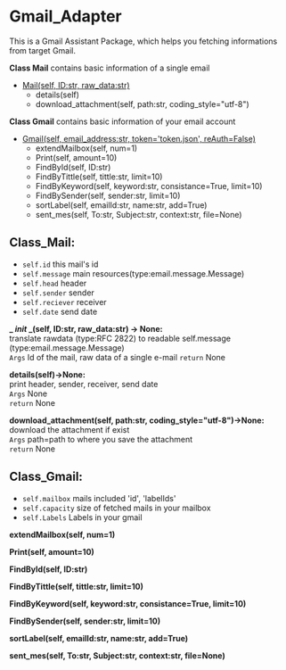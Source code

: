 # Gmail_Adapter
This is a Gmail Assistant Package, which helps you fetching informations from target Gmail.

**Class Mail** contains basic information of a single email  
- [Mail(self, ID:str, raw_data:str)](#Class_Mail)  
  - details(self)
  - download_attachment(self, path:str, coding_style="utf-8")

**Class Gmail** contains basic information of your email account  
- [Gmail(self, email_address:str, token='token.json', reAuth=False)](#Class_Gmail)  
  - extendMailbox(self, num=1)
  - Print(self, amount=10)
  - FindById(self, ID:str)
  - FindByTittle(self, tittle:str, limit=10)
  - FindByKeyword(self, keyword:str, consistance=True, limit=10)
  - FindBySender(self, sender:str, limit=10)
  - sortLabel(self, emailId:str, name:str, add=True)
  - sent_mes(self, To:str, Subject:str, context:str, file=None)

## Class_Mail:
- `self.id` this mail's id
- `self.message` main resources(type:email.message.Message)
- `self.head` header
- `self.sender` sender
- `self.reciever` receiver
- `self.date` send date
  
**_ _init_ _(self, ID:str, raw_data:str) -> None:**  
translate rawdata (type:RFC 2822) to readable self.message (type:email.message.Message)  
`Args` Id of the mail, raw data of a single e-mail
`return` None

**details(self)->None:**  
print header, sender, receiver, send date  
`Args` None  
`return` None

**download_attachment(self, path:str, coding_style="utf-8")->None:**
download the attachment if exist  
`Args` path=path to where you save the attachment  
`return` None

## Class_Gmail:
- `self.mailbox` mails included 'id', 'labelIds'
- `self.capacity` size of fetched mails in your mailbox
- `self.Labels` Labels in your gmail
  
**extendMailbox(self, num=1)**

**Print(self, amount=10)**

**FindById(self, ID:str)**

**FindByTittle(self, tittle:str, limit=10)**

**FindByKeyword(self, keyword:str, consistance=True, limit=10)**

**FindBySender(self, sender:str, limit=10)**

**sortLabel(self, emailId:str, name:str, add=True)**

**sent_mes(self, To:str, Subject:str, context:str, file=None)**
